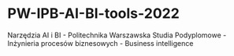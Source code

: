 # PW-IPB-AI-BI-tools-2022
Narzędzia AI i BI - Politechnika Warszawska Studia Podyplomowe - Inżynieria procesów biznesowych - Business intelligence
